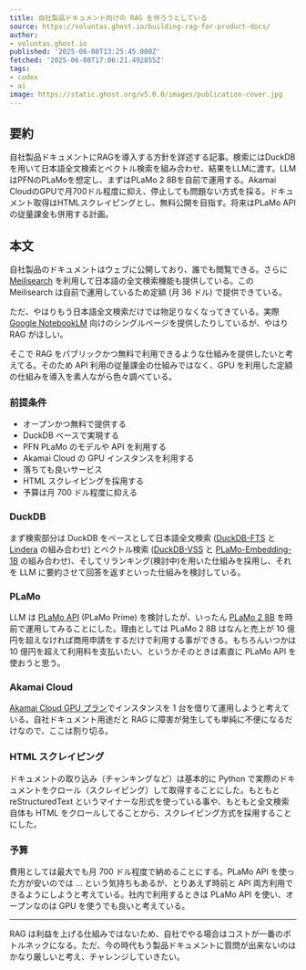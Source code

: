 ```yaml
---
title: 自社製品ドキュメント向けの RAG を作ろうとしている
source: https://voluntas.ghost.io/building-rag-for-product-docs/
author:
- voluntas.ghost.io
published: '2025-06-08T13:25:45.000Z'
fetched: '2025-06-08T17:06:21.492855Z'
tags:
- codex
- ai
image: https://static.ghost.org/v5.0.0/images/publication-cover.jpg
---
```


## 要約

自社製品ドキュメントにRAGを導入する方針を詳述する記事。検索にはDuckDBを用いて日本語全文検索とベクトル検索を組み合わせ、結果をLLMに渡す。LLMはPFNのPLaMoを想定し、まずはPLaMo 2 8Bを自前で運用する。Akamai CloudのGPUで月700ドル程度に抑え、停止しても問題ない方式を採る。ドキュメント取得はHTMLスクレイピングとし、無料公開を目指す。将来はPLaMo APIの従量課金も併用する計画。

## 本文

自社製品のドキュメントはウェブに公開しており、誰でも閲覧できる。さらに [Meilisearch](https://www.meilisearch.com/?ref=voluntas.ghost.io) を利用して日本語の全文検索機能も提供している。この Meilisearch は自前で運用しているため定額 (月 36 ドル) で提供できている。

ただ、やはりもう日本語全文検索だけでは物足りなくなってきている。実際 [Google NotebookLM](https://notebooklm.google/?ref=voluntas.ghost.io) 向けのシングルページを提供したりしているが、やはり RAG がほしい。

そこで RAG をパブリックかつ無料で利用できるような仕組みを提供したいと考えてる。そのため API 利用の従量課金の仕組みではなく、GPU を利用した定額の仕組みを導入を素人ながら色々調べている。

### 前提条件

- オープンかつ無料で提供する
- DuckDB ベースで実現する
- PFN PLaMo のモデルや API を利用する
- Akamai Cloud の GPU インスタンスを利用する
- 落ちても良いサービス
- HTML スクレイピングを採用する
- 予算は月 700 ドル程度に抑える

### DuckDB

まず検索部分は DuckDB をベースとして日本語全文検索 ([DuckDB-FTS](https://github.com/duckdb/duckdb-fts?ref=voluntas.ghost.io) と [Lindera](https://github.com/lindera/lindera?ref=voluntas.ghost.io) の組み合わせ) とベクトル検索 ([DuckDB-VSS](https://github.com/duckdb/duckdb-vss?ref=voluntas.ghost.io) と [PLaMo-Embedding-1B](https://huggingface.co/pfnet/plamo-embedding-1b?ref=voluntas.ghost.io) の組み合わせ)、そしてリランキング(検討中)を用いた仕組みを採用し、それを LLM に要約させて回答を返すといった仕組みを検討している。

### PLaMo

LLM は [PLaMo API](https://plamo.preferredai.jp/api?ref=voluntas.ghost.io) (PLaMo Prime) を検討したが、いったん [PLaMo 2 8B](https://huggingface.co/pfnet/plamo-2-8b?ref=voluntas.ghost.io) を時前で運用してみることにした。理由としては PLaMo 2 8B はなんと売上が 10 億円を超えなければ商用申請をするだけで利用する事ができる。もちろんいつかは 10 億円を超えて利用料を支払いたい、というかそのときは素直に PLaMo API を使おうと思う。

### Akamai Cloud

[Akamai Cloud GPU プラン](https://www.linode.com/pricing/?ref=voluntas.ghost.io#compute-gpu)でインスタンスを 1 台を借りて運用しようと考えている。自社ドキュメント用途だと RAG に障害が発生しても単純に不便になるだけなので、ここは割り切る。

### HTML スクレイピング

ドキュメントの取り込み（チャンキングなど）は基本的に Python で実際のドキュメントをクロール（スクレイピング）して取得することにした。もともと reStructuredText というマイナーな形式を使っている事や、もともと全文検索自体も HTML をクロールしてることから、スクレイピング方式を採用することにした。

### 予算

費用としては最大でも月 700 ドル程度で納めることにする。PLaMo API を使った方が安いのでは ... という気持ちもあるが、とりあえず時前と API 両方利用できるようにしようと考えている。社内で利用するときは PLaMo API を使い、オープンなのは GPU を使うでも良いと考えている。

---

RAG は利益を上げる仕組みではないため、自社でやる場合はコストが一番のボトルネックになる。ただ、今の時代もう製品ドキュメントに質問が出来ないのはかなり厳しいと考え、チャレンジしていきたい。
